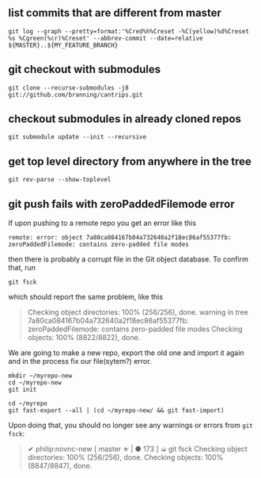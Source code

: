 ## list commits that are different from master

    git log --graph --pretty=format:'%Cred%h%Creset -%C(yellow)%d%Creset %s %Cgreen(%cr)%Creset' --abbrev-commit --date=relative ${MASTER}..${MY_FEATURE_BRANCH}

## git checkout with submodules

    git clone --recurse-submodules -j8 git://github.com/branning/cantrips.git

## checkout submodules in already cloned repos

    git submodule update --init --recursive

## get top level directory from anywhere in the tree

    git rev-parse --show-toplevel

## git push fails with zeroPaddedFilemode error

If upon pushing to a remote repo you get an error like this

    remote: error: object 7a80ca084167b04a732640a2f18ec86af55377fb: zeroPaddedFilemode: contains zero-padded file modes

then there is probably a corrupt file in the Git object database. To confirm that, run

    git fsck

which should report the same problem, like this

> Checking object directories: 100% (256/256), done.
> warning in tree 7a80ca084167b04a732640a2f18ec86af55377fb: zeroPaddedFilemode: contains zero-padded file modes
> Checking objects: 100% (8822/8822), done.

We are going to make a new repo, export the old one and import it again and in the process fix our file(sytem?) error.

    mkdir ~/myrepo-new
    cd ~/myrepo-new
    git init

    cd ~/myrepo
    git fast-export --all | (cd ~/myrepo-new/ && git fast-import)

Upon doing that, you should no longer see any warnings or errors from `git fsck`:

> ✔ philip:novnc-new [ master ✭ | ● 173 ] ➭ git fsck
> Checking object directories: 100% (256/256), done.
> Checking objects: 100% (8847/8847), done.

